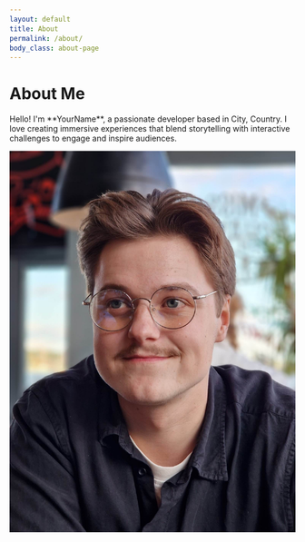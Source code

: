 ```yaml
---
layout: default
title: About
permalink: /about/
body_class: about-page
---
```


# About Me

<div class="about-container">
  <!-- Text Section -->
  <div class="about-text fade-in">
    <p>Hello! I'm **YourName**, a passionate developer based in City, Country. I love creating immersive experiences that blend storytelling with interactive challenges to engage and inspire audiences.</p>
  </div>
  <!-- Image Section -->
  <div class="about-image fade-in">
    <img src="/assets/images/your-portrait.jpg" alt="Your Portrait">
  </div>
</div>
